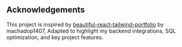 ## Acknowledgements
This project is inspired by [beautiful-react-tailwind-portfolio](https://github.com/machadop1407/beautiful-react-tailwind-portfolio) by machadop1407,
Adapted to highlight my backend integrations, SQL optimization, and key project features.
